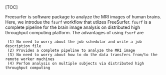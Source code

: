 [title]: - "Image Analysis of Human Brain - Freesurfer Workflow on OSG"
[TOC]
 

Freesurfer is software package to analyze the MRI images of human brains. Here, we introdue the `fsurf` workflow that utlizes FreeSurfer.  `fsurf` is a complete pipeline for the brain image analysis on distributed high throughput 
computing platform. The advantages of using  `fsurf` are

     (1) No need to worry about the job schedular and write a job description file
     (2) Provides a complete pipeline to analyze the MRI image 
     (3) No need to worry about how to do the data transfers from/to the remote worker machines
     (4) Perfom analysis on multiple subjects via distributed high throughput computing

